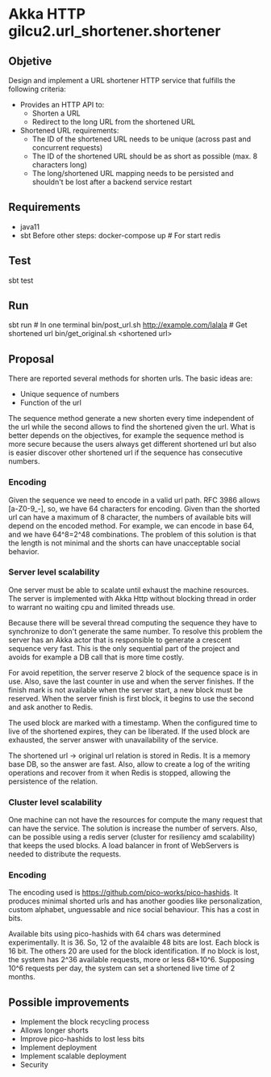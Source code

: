 # Akka HTTP gilcu2.url_shortener.shortener

## Objetive

Design and implement a URL shortener HTTP service that fulfills the following criteria:

* Provides an HTTP API to:
  * Shorten a URL
  * Redirect to the long URL from the shortened URL
* Shortened URL requirements:
  * The ID of the shortened URL needs to be unique (across past and concurrent requests)
  * The ID of the shortened URL should be as short as possible (max. 8 characters long)
  * The long/shortened URL mapping needs to be persisted and shouldn't be lost after a backend service restart

## Requirements

- java11
- sbt
  Before other steps:
  docker-compose up # For start redis

## Test

sbt test

## Run

sbt run # In one terminal
bin/post_url.sh http://example.com/lalala  # Get shortened url
bin/get_original.sh \<shortened url>

## Proposal

There are reported several methods for shorten urls. The basic ideas are:

* Unique sequence of numbers
* Function of the url

The sequence method generate a new shorten every time independent of the url
while the second allows to find the shortened given the url.
What is better depends on the objectives, for example the sequence method is more secure
because the users always get different shortened url but also is easier discover other shortened url
if the sequence has consecutive numbers.

### Encoding

Given the sequence we need to encode in a valid url path.
RFC 3986 allows [a-Z0-9_-], so, we have 64 characters for encoding.
Given than the shorted url can have a maximum of 8 character,
the numbers of available bits will depend on the encoded method. For example,
we can encode in base 64, and we have 64^8=2^48 combinations.
The problem of this solution is that the length is not minimal and the shorts can have
unacceptable social behavior.

### Server level scalability

One server must be able to scalate until exhaust the machine resources.
The server is implemented with Akka Http without blocking thread in order to
warrant no waiting cpu and limited threads use.

Because there will be several thread computing the
sequence they have to synchronize to don't generate the same number.
To resolve this problem the server has an Akka actor
that is responsible to generate a crescent sequence very fast.
This is the only sequential part of the project
and avoids for example a DB call that is more time costly.

For avoid repetition, the server reserve 2 block
of the sequence space is in use. Also, save the last counter in use and when the server finishes.
If the finish mark is not available when the server start, a new block must be reserved.
When the server finish is
first block, it begins to use the second and ask another to Redis.

The used block are marked with a timestamp. When the configured time to live of the shortened expires,
they can be liberated.
If the used block are exhausted, the server answer with unavailability of the service.

The shortened url -> original url relation is stored in Redis.
It is a memory base DB, so the answer are fast.
Also, allow to create a log of the writing operations and recover from it when Redis is stopped,
allowing the persistence of the relation.

### Cluster level scalability

One machine can not have the resources for compute the many request that can have the service.
The solution is increase the number of servers. Also, can be possible using a redis server
(cluster for resiliency amd scalability)
that keeps the used blocks. A load balancer in front of WebServers is needed to distribute the requests.

### Encoding

The encoding used is https://github.com/pico-works/pico-hashids.
It produces minimal shorted urls and has another goodies like personalization,
custom alphabet, unguessable and nice social behaviour. This has a cost in bits.

Available bits using pico-hashids with 64 chars was determined experimentally. It is 36.
So, 12 of the avalaible 48 bits are lost.
Each block is 16 bit. The others 20 are used for the block identification.
If no block is lost, the system has 2^36 available requests, more or less 68*10^6.
Supposing 10^6 requests per day, the system can set a shortened live time of 2 months.

## Possible improvements

- Implement the block recycling process
- Allows longer shorts
- Improve pico-hashids to lost less bits
- Implement deployment
- Implement scalable deployment
- Security